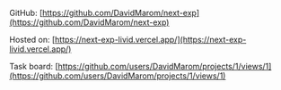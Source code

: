GitHub:
[https://github.com/DavidMarom/next-exp](https://github.com/DavidMarom/next-exp)

Hosted on:
[https://next-exp-livid.vercel.app/](https://next-exp-livid.vercel.app/)

Task board:
[https://github.com/users/DavidMarom/projects/1/views/1](https://github.com/users/DavidMarom/projects/1/views/1)